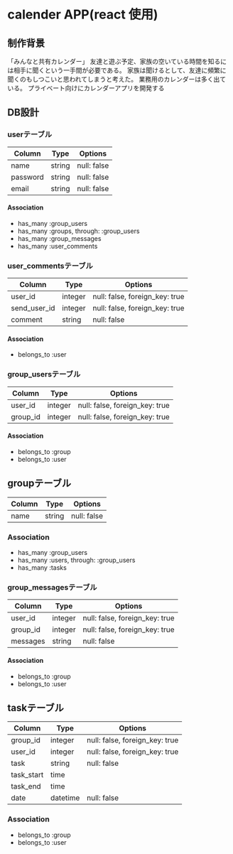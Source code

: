 # calender APP(react 使用)
## 制作背景
「みんなと共有カレンダー」
友達と遊ぶ予定、家族の空いている時間を知るには相手に聞くという一手間が必要である。
家族は聞けるとして、友達に頻繁に聞くのもしつこいと思われてしまうと考えた。
業務用のカレンダーは多く出ている。
プライベート向けにカレンダーアプリを開発する


## DB設計
### userテーブル

|Column|Type|Options|
|------|----|-------|
|name|string|null: false|
|password|string|null: false|
|email|string|null: false|

#### Association
- has_many :group_users
- has_many :groups, through: :group_users
- has_many :group_messages
- has_many :user_comments

### user_commentsテーブル

|Column|Type|Options|
|------|----|-------|
|user_id|integer|null: false, foreign_key: true|
|send_user_id|integer|null: false, foreign_key: true|
|comment|string|null: false|

#### Association
- belongs_to :user

### group_usersテーブル

|Column|Type|Options|
|------|----|-------|
|user_id|integer|null: false, foreign_key: true|
|group_id|integer|null: false, foreign_key: true|

#### Association
- belongs_to :group
- belongs_to :user

## groupテーブル

|Column|Type|Options|
|------|----|-------|
|name|string|null: false|

### Association
- has_many :group_users
- has_many :users, through: :group_users
- has_many :tasks

### group_messagesテーブル

|Column|Type|Options|
|------|----|-------|
|user_id|integer|null: false, foreign_key: true|
|group_id|integer|null: false, foreign_key: true|
|messages|string|null: false|

#### Association
- belongs_to :group
- belongs_to :user

## taskテーブル

|Column|Type|Options|
|------|----|-------|
|group_id|integer|null: false, foreign_key: true|
|user_id|integer|null: false, foreign_key: true|
|task|string|null: false|
|task_start|time||
|task_end|time||
|date|datetime|null: false|

### Association
- belongs_to :group
- belongs_to :user